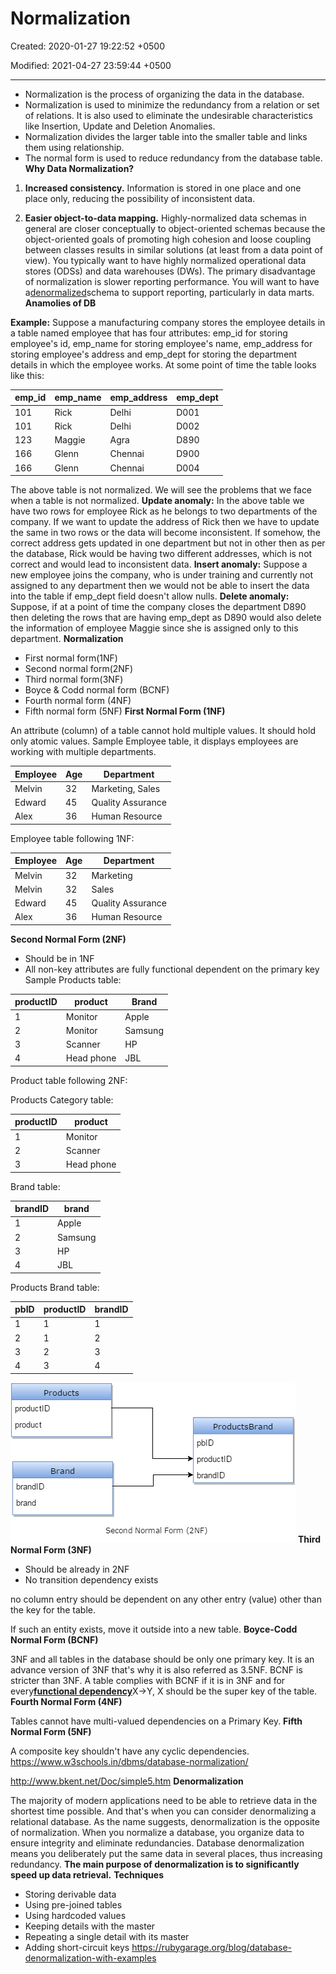 # Normalization

Created: 2020-01-27 19:22:52 +0500

Modified: 2021-04-27 23:59:44 +0500

---
-   Normalization is the process of organizing the data in the database.
-   Normalization is used to minimize the redundancy from a relation or set of relations. It is also used to eliminate the undesirable characteristics like Insertion, Update and Deletion Anomalies.
-   Normalization divides the larger table into the smaller table and links them using relationship.
-   The normal form is used to reduce redundancy from the database table.
**Why Data Normalization?**

1.  **Increased consistency.** Information is stored in one place and one place only, reducing the possibility of inconsistent data.

2.  **Easier object-to-data mapping.** Highly-normalized data schemas in general are closer conceptually to object-oriented schemas because the object-oriented goals of promoting high cohesion and loose coupling between classes results in similar solutions (at least from a data point of view).
You typically want to have highly normalized operational data stores (ODSs) and data warehouses (DWs).
The primary disadvantage of normalization is slower reporting performance. You will want to have a[denormalized](http://agiledata.org/essays/dataNormalization.html#Denormalization)schema to support reporting, particularly in data marts.
**Anamolies of DB**

**Example:** Suppose a manufacturing company stores the employee details in a table named employee that has four attributes: emp_id for storing employee's id, emp_name for storing employee's name, emp_address for storing employee's address and emp_dept for storing the department details in which the employee works. At some point of time the table looks like this:

| emp_id | emp_name | emp_address | emp_dept |
|--------|----------|-------------|----------|
| 101    | Rick     | Delhi       | D001     |
| 101    | Rick     | Delhi       | D002     |
| 123    | Maggie   | Agra        | D890     |
| 166    | Glenn    | Chennai     | D900     |
| 166    | Glenn    | Chennai     | D004     |

The above table is not normalized. We will see the problems that we face when a table is not normalized.
**Update anomaly:** In the above table we have two rows for employee Rick as he belongs to two departments of the company. If we want to update the address of Rick then we have to update the same in two rows or the data will become inconsistent. If somehow, the correct address gets updated in one department but not in other then as per the database, Rick would be having two different addresses, which is not correct and would lead to inconsistent data.
**Insert anomaly:** Suppose a new employee joins the company, who is under training and currently not assigned to any department then we would not be able to insert the data into the table if emp_dept field doesn't allow nulls.
**Delete anomaly:** Suppose, if at a point of time the company closes the department D890 then deleting the rows that are having emp_dept as D890 would also delete the information of employee Maggie since she is assigned only to this department.
**Normalization**
-   First normal form(1NF)
-   Second normal form(2NF)
-   Third normal form(3NF)
-   Boyce & Codd normal form (BCNF)
-   Fourth normal form (4NF)
-   Fifth normal form (5NF)
**First Normal Form (1NF)**

An attribute (column) of a table cannot hold multiple values. It should hold only atomic values.
Sample Employee table, it displays employees are working with multiple departments.

| Employee | Age | Department        |
|----------|-----|-------------------|
| Melvin   | 32  | Marketing, Sales  |
| Edward   | 45  | Quality Assurance |
| Alex     | 36  | Human Resource    |
Employee table following 1NF:

| Employee | Age | Department        |
|----------|-----|-------------------|
| Melvin   | 32  | Marketing         |
| Melvin   | 32  | Sales             |
| Edward   | 45  | Quality Assurance |
| Alex     | 36  | Human Resource    |
**Second Normal Form (2NF)**
-   Should be in 1NF
-   All non-key attributes are fully functional dependent on the primary key
Sample Products table:

| productID | product    | Brand   |
|-----------|------------|---------|
| 1         | Monitor    | Apple   |
| 2         | Monitor    | Samsung |
| 3         | Scanner    | HP      |
| 4         | Head phone | JBL     |
Product table following 2NF:

Products Category table:

| productID | product    |
|-----------|------------|
| 1         | Monitor    |
| 2         | Scanner    |
| 3         | Head phone |

Brand table:

| brandID | brand   |
|---------|---------|
| 1       | Apple   |
| 2       | Samsung |
| 3       | HP      |
| 4       | JBL     |

Products Brand table:

| pbID | productID | brandID |
|------|-----------|---------|
| 1    | 1         | 1       |
| 2    | 1         | 2       |
| 3    | 2         | 3       |
| 4    | 3         | 4       |
![Second Normal Form (2NF)](media/Normalization-image1.png)
**Third Normal Form (3NF)**
-   Should be already in 2NF
-   No transition dependency exists

no column entry should be dependent on any other entry (value) other than the key for the table.

If such an entity exists, move it outside into a new table.
**Boyce-Codd Normal Form (BCNF)**

3NF and all tables in the database should be only one primary key.
It is an advance version of 3NF that's why it is also referred as 3.5NF. BCNF is stricter than 3NF. A table complies with BCNF if it is in 3NF and for every[**functional dependency**](https://beginnersbook.com/2015/04/functional-dependency-in-dbms/)X->Y, X should be the super key of the table.
**Fourth Normal Form (4NF)**

Tables cannot have multi-valued dependencies on a Primary Key.
**Fifth Normal Form (5NF)**

A composite key shouldn't have any cyclic dependencies.
<https://www.w3schools.in/dbms/database-normalization/>

<http://www.bkent.net/Doc/simple5.htm>
**Denormalization**

The majority of modern applications need to be able to retrieve data in the shortest time possible. And that's when you can consider denormalizing a relational database. As the name suggests, denormalization is the opposite of normalization. When you normalize a database, you organize data to ensure integrity and eliminate redundancies. Database denormalization means you deliberately put the same data in several places, thus increasing redundancy.
**The main purpose of denormalization is to significantly speed up data retrieval.**
**Techniques**
-   Storing derivable data
-   Using pre-joined tables
-   Using hardcoded values
-   Keeping details with the master
-   Repeating a single detail with its master
-   Adding short-circuit keys
<https://rubygarage.org/blog/database-denormalization-with-examples>

